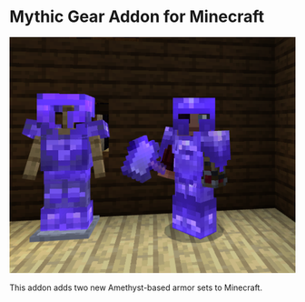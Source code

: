 # Mythic Gear Addon for Minecraft

![Main Screenshot](/Media/Main_Screenshot.png)

This addon adds two new Amethyst-based armor sets to Minecraft.

